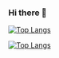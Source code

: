 ### Hi there 👋

<!--
**AlexPateraki/AlexPateraki** is a ✨ _special_ ✨ repository because its `README.md` (this file) appears on your GitHub profile.

Here are some ideas to get you started:

- 🔭 I’m currently working on ...
- 🌱 I’m currently learning ...
- 👯 I’m looking to collaborate on ...
- 🤔 I’m looking for help with ...
- 💬 Ask me about ...
- 📫 How to reach me: ...
- 😄 Pronouns: ...
- ⚡ Fun fact: ...
-->

[![Top Langs](https://github-readme-stats.vercel.app/api/top-langs/?username=AlexPateraki&layout=donut-vertical)](https://github.com/AlexPateraki/github-readme-stats)

[![Top Langs](https://github-readme-stats.vercel.app/api/top-langs/?username=AlexPateraki&layout=pie)](https://github.com/AlexPateraki/github-readme-stats)
